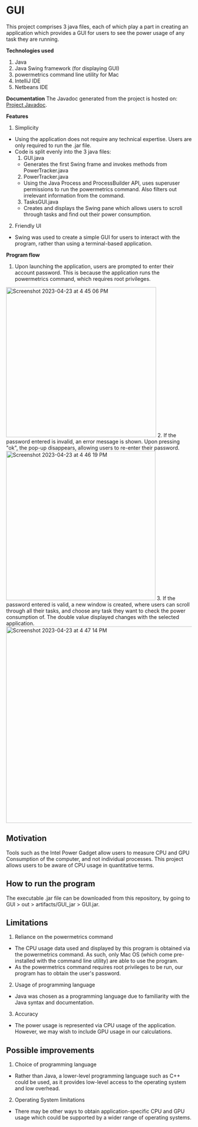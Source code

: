 # GUI
This project comprises 3 java files, each of which play a part in creating an application which provides a GUI for users to see the power usage of any task they are running.

**Technologies used**
1. Java
2. Java Swing framework (for displaying GUI)
3. powermetrics command line utility for Mac
4. IntelliJ IDE
5. Netbeans IDE

**Documentation**
The Javadoc generated from the project is hosted on: [Project Javadoc](https://spontaneous-semifreddo-5b214e.netlify.app/package-summary.html).

**Features**
1. Simplicity
  - Using the application does not require any technical expertise. Users are only required to run the .jar file.
  - Code is split evenly into the 3 java files: 
    1. GUI.java
      - Generates the first Swing frame and invokes methods from PowerTracker.java
    2. PowerTracker.java 
      - Using the Java Process and ProcessBuilder API, uses superuser permissions to run the powermetrics command. Also filters out irrelevant information from the command.
    3. TasksGUI.java
      - Creates and displays the Swing pane which allows users to scroll through tasks and find out their power consumption.
2. Friendly UI
  - Swing was used to create a simple GUI for users to interact with the program, rather than using a terminal-based application.

**Program flow**

1. Upon launching the application, users are prompted to enter their account password. This is because the application runs the powermetrics command, which requires root privileges.
<img width="407" alt="Screenshot 2023-04-23 at 4 45 06 PM" src="https://user-images.githubusercontent.com/22656175/233829479-8aa39e37-a05c-4206-92a7-b88806cf5056.png">
2. If the password entered is invalid, an error message is shown. Upon pressing "ok", the pop-up disappears, allowing users to re-enter their password.
<img width="405" alt="Screenshot 2023-04-23 at 4 46 19 PM" src="https://user-images.githubusercontent.com/22656175/233829541-457b41d1-4ae4-4417-a460-c4c9ae8138b7.png">
3. If the password entered is valid, a new window is created, where users can scroll through all their tasks, and choose any task they want to check the power consumption of. The double value displayed changes with the selected application.
<img width="533" alt="Screenshot 2023-04-23 at 4 47 14 PM" src="https://user-images.githubusercontent.com/22656175/233829576-ab7c0712-3909-4774-a5b9-bbc7fef48d15.png">

## Motivation
Tools such as the Intel Power Gadget allow users to measure CPU and GPU Consumption of the computer, and not individual processes. This project allows users to be aware of CPU usage in quantitative terms.

## How to run the program
The executable .jar file can be downloaded from this repository, by going to GUI > out > artifacts/GUI_jar > GUI.jar.

## Limitations 
1. Reliance on the powermetrics command
  - The CPU usage data used and displayed by this program is obtained via the powermetrics command. As such, only Mac OS (which come pre-installed with the command line utility) are able to use the program.
  - As the powermetrics command requires root privileges to be run, our program has to obtain the user's password.
2. Usage of programming language
  - Java was chosen as a programming language due to familiarity with the Java syntax and documentation.
3. Accuracy
  - The power usage is represented via CPU usage of the application. However, we may wish to include GPU usage in our calculations.
  
## Possible improvements
1. Choice of programming language
  - Rather than Java, a lower-level programming language such as C++ could be used, as it provides low-level access to the operating system and low overhead.
2. Operating System limitations
  - There may be other ways to obtain application-specific CPU and GPU usage which could be supported by a wider range of operating systems.
